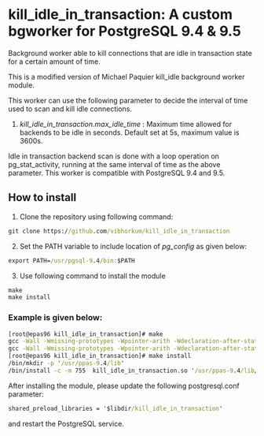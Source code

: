 # kill_idle_in_transaction: A custom bgworker for PostgreSQL 9.4 & 9.5

Background worker able to kill connections that are idle in transaction state for a certain amount of time.

This is a modified version of Michael Paquier kill_idle background worker module.

This worker can use the following parameter to decide the interval of time used to scan and kill idle connections.

1.  *kill_idle_in_transaction.max_idle_time* :  Maximum time allowed for backends to be idle in seconds. Default set at 5s, maximum value is 3600s.


Idle in transaction backend scan is done with a loop operation on pg_stat_activity, running at the same interval of time as the above parameter.
This worker is compatible with PostgreSQL 9.4 and 9.5.


## How to install

1. Clone the repository using following command:
```cmd
git clone https://github.com/vibhorkum/kill_idle_in_transaction
```
2. Set the PATH variable to include location of *pg_config* as given below:
```cmd
export PATH=/usr/pgsql-9.4/bin:$PATH
```
3. Use following command to install the module
```cmd
make
make install
```

### Example is given below:
```cmd
[root@epas96 kill_idle_in_transaction]# make 
gcc -Wall -Wmissing-prototypes -Wpointer-arith -Wdeclaration-after-statement -Wendif-labels -Wmissing-format-attribute -Wformat-security -fno-strict-aliasing -fwrapv -fexcess-precision=standard -I/usr/libexec/icu-ppas-53.1/include -O2 -g -pipe -Wall -Wp,-D_FORTIFY_SOURCE=2 -fexceptions -fstack-protector-strong --param=ssp-buffer-size=4 -grecord-gcc-switches -m64 -mtune=generic -I/usr/include/et -fPIC -I. -I./ -I/usr/ppas-9.4/include/server -I/usr/ppas-9.4/include/internal -I/usr/include/et -D_GNU_SOURCE -I/usr/include/libxml2 -I/usr/libexec/icu-ppas-53.1/include   -I/usr/include  -c -o kill_idle_in_transaction.o kill_idle_in_transaction.c
gcc -Wall -Wmissing-prototypes -Wpointer-arith -Wdeclaration-after-statement -Wendif-labels -Wmissing-format-attribute -Wformat-security -fno-strict-aliasing -fwrapv -fexcess-precision=standard -I/usr/libexec/icu-ppas-53.1/include -O2 -g -pipe -Wall -Wp,-D_FORTIFY_SOURCE=2 -fexceptions -fstack-protector-strong --param=ssp-buffer-size=4 -grecord-gcc-switches -m64 -mtune=generic -I/usr/include/et -fPIC -L/usr/ppas-9.4/lib -Wl,-rpath,/usr/libexec/icu-ppas-53.1/lib -L/usr/libexec/icu-ppas-53.1/lib   -L/usr/lib64 -L/usr/libexec/icu-ppas-53.1/lib  -Wl,--as-needed -Wl,-rpath,'/usr/ppas-9.4/lib',--enable-new-dtags  -shared -o kill_idle_in_transaction.so kill_idle_in_transaction.o
[root@epas96 kill_idle_in_transaction]# make install
/bin/mkdir -p '/usr/ppas-9.4/lib'
/bin/install -c -m 755  kill_idle_in_transaction.so '/usr/ppas-9.4/lib/'
```

After installing the module, please update the following postgresql.conf parameter:
```cmd
shared_preload_libraries = '$libdir/kill_idle_in_transaction'
```
and restart the PostgreSQL service.

